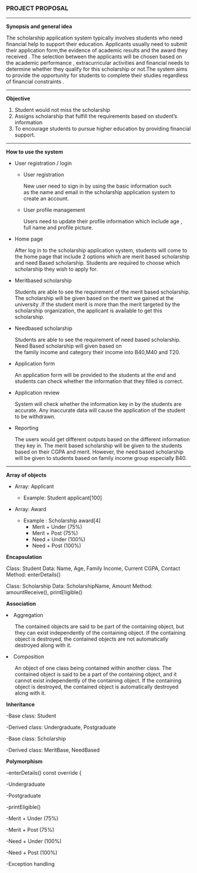 ### PROJECT PROPOSAL
---

**Synopsis and general idea**

The scholarship application system typically involves students who need financial help to support their education. 
Applicants usually need to submit their application form,the evidence  of  academic results and the award they received . 
The selection between the applicants will be chosen based on the academic performance , extracurricular activities and 
financial needs to determine whether they qualify for this scholarship or not.The system aims to provide the opportunity 
for students to complete their studies regardless of financial constraints . 

---
**Objective**

1) Student would not miss the scholarship 
2) Assigns scholarship that fulfill the requirements based on student’s information 
3) To encourage students to pursue higher education by providing financial support.

---
**How to use the system**

- User registration / login

    - User registration

      New user need to sign in by using the basic information such       
      as the name and email  in the scholarship application system 
      to create an account.
      
    - User profile management
    
      Users need to update their profile information which include age ,
      full name and profile picture.
      
- Home page
  <p></p>  
  After log in to the scholarship application system, students will come to the home page that include 2 options which 
  are merit based scholarship and need Based scholarship. Students are required to choose which scholarship they wish 
  to apply for.
    

- Meritbased scholarship
        
  Students are able to see the requirement of the merit based scholarship. The scholarship will be given based on 
  the merit we gained at the university .If the student merit is more than the merit targeted by the scholarship 
  organization, the applicant is available to get this scholarship.

- Needbased scholarship
  
  Students are able to see the requirement of need based scholarship. Need Based scholarship will given based on  
  the family income and category their income into B40,M40 and T20.
        
- Application form

  An application form will be provided to the students at the end and students can check whether the information that 
  they filled is correct.
    
- Application review

  System will check whether the information key in by the students are accurate. Any inaccurate data will cause the 
  application of the student to be withdrawn.
  
- Reporting

   The users would get different outputs based on the different information they key in. The merit based scholarship will 
   be given to the students based on their CGPA and merit. However, the need based scholarship will be given to students 
   based on family income group especially B40.
---

**Array of objects**

- Array: Applicant
  
  - Example:  Student applicant[100]
    
- Array: Award
  - Example : Scholarship award[4]
    - Merit + Under (75%)
    - Merit + Post (75%)
    - Need + Under (100%)
    - Need + Post (100%)
      
**Encapsulation**

Class: Student
Data: Name, Age, Family Income, Current CGPA, Contact
Method: enterDetails()


Class: Scholarship
Data: ScholarshipName, Amount
Method: amountReceive(), printEligible()


**Association**

<li>Aggregation</li>
<p></p>
<ul>
The contained objects are said to be part of the containing object, but they can exist independently of the containing object. If the containing object is destroyed, the contained objects are not automatically destroyed along with it.
</ul>


<li>Composition </li>
<p></p>
<ul>
An object of one class being contained within another class. The contained object is said to be a part of the containing object, and it cannot exist independently of the containing object. If the containing object is destroyed, the contained object is automatically destroyed along with it.
</ul>


**Inheritance**

-Base class: Student

-Derived class: Undergraduate, Postgraduate

-Base class: Scholarship

-Derived class: MeritBase, NeedBased

**Polymorphism**

-enterDetails() const override {

-Undergraduate

-Postgraduate

-printEligible()

-Merit + Under (75%)

-Merit + Post (75%)

-Need + Under (100%)

-Need + Post (100%)

-Exception handling 



